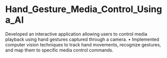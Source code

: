 # Hand_Gesture_Media_Control_Usinga_AI
 Developed an interactive application allowing users to control media playback using hand gestures captured through a camera.  • Implemented computer vision techniques to track hand movements, recognize gestures, and map them to specific media control  commands. 
